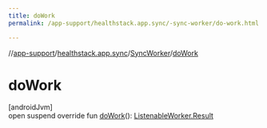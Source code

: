 ```yaml
---
title: doWork
permalink: /app-support/healthstack.app.sync/-sync-worker/do-work.html

---
```

//[app-support](/app-support.html)/[healthstack.app.sync](../index.html)/[SyncWorker](index.html)/[doWork](do-work.html)



# doWork



[androidJvm]\
open suspend override fun [doWork](do-work.html)(): [ListenableWorker.Result](https://developer.android.com/reference/kotlin/androidx/work/ListenableWorker.Result.html)




